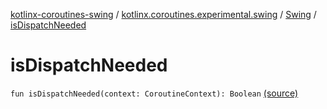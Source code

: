 [kotlinx-coroutines-swing](../../index.md) / [kotlinx.coroutines.experimental.swing](../index.md) / [Swing](index.md) / [isDispatchNeeded](.)

# isDispatchNeeded

`fun isDispatchNeeded(context: CoroutineContext): Boolean` [(source)](http://github.com/kotlin/kotlinx.coroutines/tree/master/kotlinx-coroutines-swing/src/main/kotlin/kotlinx/coroutines/experimental/swing/Swing.kt#L33)
